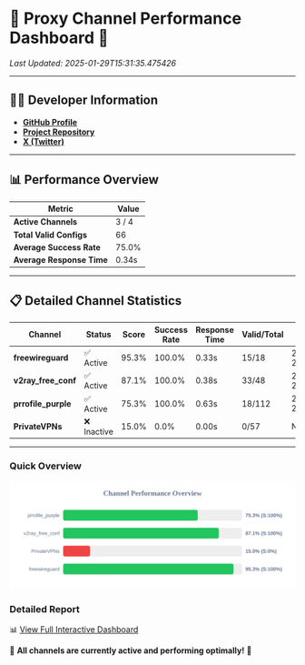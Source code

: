 # 🌟 Proxy Channel Performance Dashboard 🌟

_Last Updated: 2025-01-29T15:31:35.475426_

---

## 👩‍💻 Developer Information

- **[GitHub Profile](https://github.com/4n0nymou3)**  
- **[Project Repository](https://github.com/4n0nymou3/multi-proxy-config-fetcher)**  
- **[X (Twitter)](https://x.com/4n0nymou3)**  

---

## 📊 Performance Overview

| Metric                | Value       |
|-----------------------|-------------|
| **Active Channels**   | 3 / 4       |
| **Total Valid Configs** | 66          |
| **Average Success Rate** | 75.0%      |
| **Average Response Time** | 0.34s       |

---

## 📋 Detailed Channel Statistics

| Channel          | Status     | Score  | Success Rate | Response Time | Valid/Total | Last Success               |
|------------------|------------|--------|--------------|---------------|-------------|----------------------------|
| **freewireguard**  | ✅ Active  | 95.3%  | 100.0% | 0.33s         | 15/18       | 2025-01-29T15:31:35.473500 |
| **v2ray_free_conf**  | ✅ Active  | 87.1%  | 100.0% | 0.38s         | 33/48       | 2025-01-29T15:31:23.886345 |
| **prrofile_purple**  | ✅ Active  | 75.3%  | 100.0% | 0.63s         | 18/112       | 2025-01-29T15:31:23.428508 |
| **PrivateVPNs**  | ❌ Inactive  | 15.0%  | 0.0% | 0.00s         | 0/57       | None |

---

### Quick Overview
<div align="center">
  <a href="https://raw.githubusercontent.com/nullluser/NullRepo/refs/heads/main/assets/channel_stats_chart.svg">
    <img src="https://raw.githubusercontent.com/nullluser/NullRepo/refs/heads/main/assets/channel_stats_chart.svg" alt="Source Performance Statistics" width="800">
  </a>
</div>

### Detailed Report
📊 [View Full Interactive Dashboard](https://htmlpreview.github.io/?https://github.com/nullluser/NullRepo/blob/main/assets/performance_report.html)

🎉 **All channels are currently active and performing optimally!** 🎉
